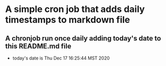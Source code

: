 A simple cron job that adds daily timestamps to markdown file
============================================================
## A chronjob run once daily adding today's date to this README.md file
* today's date is Thu Dec 17 16:25:44 MST 2020
